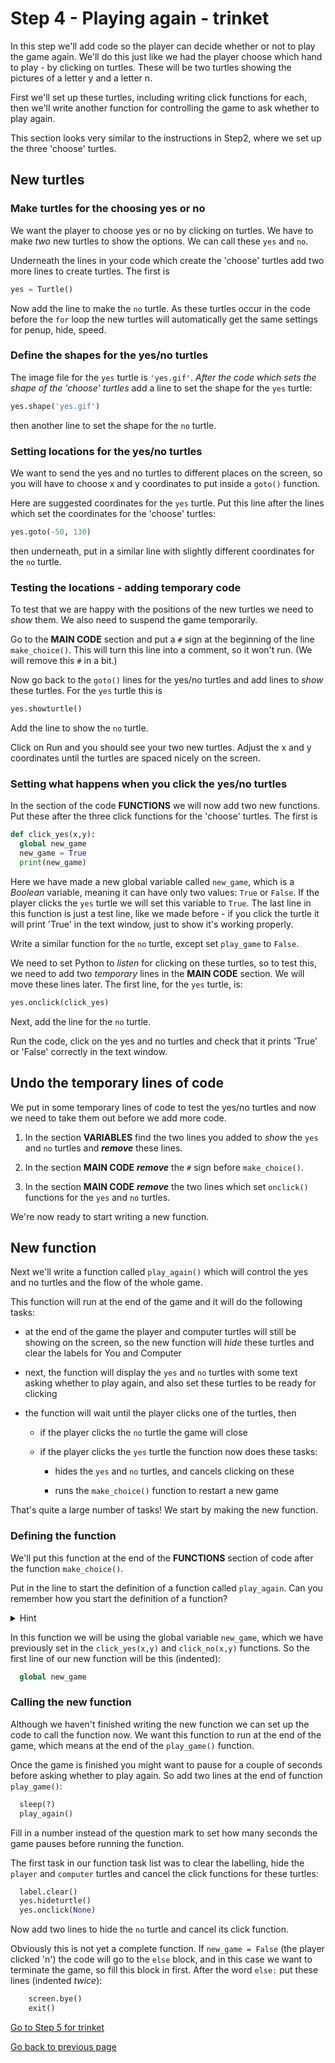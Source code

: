 # Step 4 - Playing again - trinket

In this step we'll add code so the player can decide whether or not to play the game again. We'll do this just like we had the player choose which hand to play - by clicking on turtles. These will be two turtles showing the pictures of a letter y and a letter n.

First we'll set up these turtles, including writing click functions for each, then we'll write another function for controlling the game to ask whether to play again.

This section looks very similar to the instructions in Step2, where we set up the three 'choose' turtles.

## New turtles

### Make turtles for the choosing yes or no

We want the player to choose yes or no by clicking on turtles. We have to make *two* new turtles to show the options. We can call these ```yes``` and ```no```.

Underneath the lines in your code which create the 'choose' turtles add two more lines to create turtles. The first is

```python
yes = Turtle()
```

Now add the line to make the ```no``` turtle. As these turtles occur in the code before the ```for``` loop the new turtles will automatically get the same settings for penup, hide, speed.

### Define the shapes for the yes/no turtles

The image file for the ```yes``` turtle is ```'yes.gif'```. *After the code which sets the shape of the 'choose' turtles* add a line to set the shape for the ```yes``` turtle:

```python
yes.shape('yes.gif')
```

then another line to set the shape for the ```no``` turtle.

### Setting locations for the yes/no turtles

We want to send the yes and no turtles to different places on the screen, so you will have to choose x and y coordinates to put inside a ```goto()``` function.

Here are suggested coordinates for the ```yes``` turtle. Put this line after the lines which set the coordinates for the 'choose' turtles:

```python
yes.goto(-50, 130)
```

then underneath, put in a similar line with slightly different coordinates for the ```no``` turtle.

### Testing the locations - adding temporary code

To test that we are happy with the positions of the new turtles we need to *show* them. We also need to suspend the game temporarily.

Go to the **MAIN CODE** section and put a ```#``` sign at the beginning of the line ```make_choice()```. This will turn this line into a comment, so it won't run. (We will remove this ```#``` in a bit.)

Now go back to the ```goto()``` lines for the yes/no turtles and add lines to *show* these turtles. For the ```yes``` turtle this is

```python
yes.showturtle()
```

Add the line to show the ```no``` turtle.

Click on Run and you should see your two new turtles. Adjust the x and y coordinates until the turtles are spaced nicely on the screen.

### Setting what happens when you click the yes/no turtles

In the section of the code **FUNCTIONS** we will now add two new functions. Put these after the three click functions for the 'choose' turtles. The first is

```python
def click_yes(x,y):
  global new_game
  new_game = True
  print(new_game)
```

Here we have made a new global variable called ```new_game```, which is a *Boolean* variable, meaning it can have only two values: ```True``` or ```False```. If the player clicks the ```yes``` turtle we will set this variable to ```True```. The last line in this function is just a test line, like we made before - if you click the turtle it will print 'True' in the text window, just to show it's working properly.

Write a similar function for the ```no``` turtle, except set ```play_game``` to ```False```.

We need to set Python to *listen* for clicking on these turtles, so to test this, we need to add two *temporary* lines in the **MAIN CODE** section. We will move these lines later. The first line, for the ```yes``` turtle, is:

```python
yes.onclick(click_yes)
```

Next, add the line for the ```no``` turtle.

Run the code, click on the yes and no turtles and check that it prints 'True' or 'False' correctly in the text window.

## Undo the temporary lines of code

We put in some temporary lines of code to test the yes/no turtles and now we need to take them out before we add more code.

1. In the section **VARIABLES** find the two lines you added to *show* the ```yes``` and ```no``` turtles and  ***remove*** these lines.

2. In the section **MAIN CODE** ***remove*** the ```#``` sign before ```make_choice()```.

3. In the section **MAIN CODE** ***remove*** the two lines which set ```onclick()``` functions for the ```yes``` and ```no``` turtles.

We're now ready to start writing a new function.

## New function

Next we'll write a function called ```play_again()``` which will control the yes and no turtles and the flow of the whole game.

This function will run at the end of the game and it will do the following tasks:

- at the end of the game the player and computer turtles will still be showing on the screen, so the new function will *hide* these turtles and clear the labels for You and Computer

- next, the function will display the ```yes``` and ```no``` turtles with some text asking whether to play again, and also set these turtles to be ready for clicking

- the function will wait until the player clicks one of the turtles, then

  - if the player clicks the ```no``` turtle the game will close

  - if the player clicks the ```yes``` turtle the function now does these tasks:

    - hides the ```yes``` and ```no``` turtles, and cancels clicking on these

    - runs the ```make_choice()``` function to restart a new game

That's quite a large number of tasks! We start by making the new function.

### Defining the function

We'll put this function at the end of the **FUNCTIONS** section of code after the function ```make_choice()```.

Put in the line to start the definition of a function called ```play_again```. Can you remember how you start the definition of a function?

<details><summary>Hint</summary>

```python
def play_again():
```

</details>

<p>

In this function we will be using the global variable ```new_game```, which we have previously set in the ```click_yes(x,y)``` and ```click_no(x,y)``` functions. So the first line of our new function will be this (indented):

```python
  global new_game
```

### Calling the new function

Although we haven't finished writing the new function we can set up the code to call the function now. We want this function to run at the end of the game, which means at the end of the ```play_game()``` function.

Once the game is finished you might want to pause for a couple of seconds before asking whether to play again. So add two lines at the end of function ```play_game()```:

```python
  sleep(?)
  play_again()
```

Fill in a number instead of the question mark to set how many seconds the game pauses before running the function.

The first task in our function task list was to clear the labelling, hide the ```player``` and ```computer``` turtles and cancel the click functions for these turtles:

```python
  label.clear()
  yes.hideturtle()
  yes.onclick(None)
  ```

Now add two lines to hide the ```no``` turtle and cancel its click function.




Obviously this is not yet a complete function. If ```new_game = False``` (the player clicked 'n') the code will go to the ```else``` block, and in this case we want to terminate the game, so fill this block in first. After the word ```else:``` put these lines (indented *twice*):

```python
    screen.bye()
    exit()
```



[Go to Step 5 for trinket](../Step5-Keeping-score-trinket)

[Go back to previous page](../Step3-Play-the-game-trinket)

